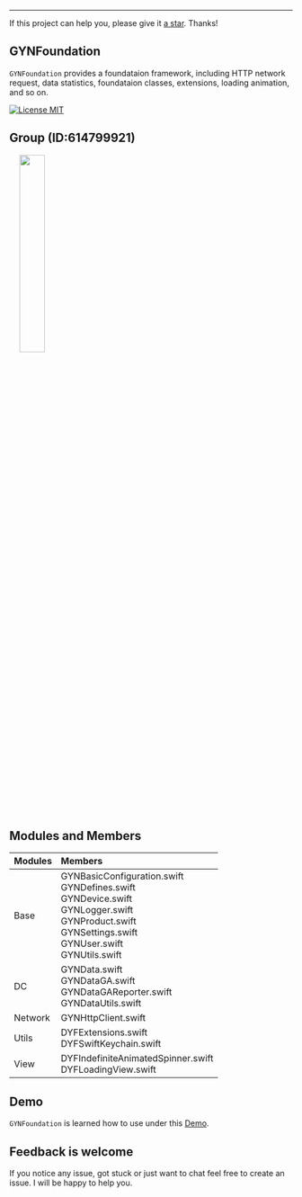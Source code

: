 ***

If this project can help you, please give it [a star](https://github.com/dgynfi/GYNFoundation). Thanks!


## GYNFoundation

`GYNFoundation` provides a foundataion framework, including HTTP network request, data statistics, foundataion classes, extensions, loading animation, and so on.

[![License MIT](https://img.shields.io/badge/license-MIT-green.svg?style=flat)](LICENSE)&nbsp;


## Group (ID:614799921)

<div align=left>
&emsp; <img src="https://github.com/dgynfi/GYNFoundation/raw/master/images/g614799921.jpg" width="30%" />
</div>


## Modules and Members

| Modules | Members |
| :--- | :--- | 
| Base | GYNBasicConfiguration.swift <br> GYNDefines.swift <br> GYNDevice.swift <br> GYNLogger.swift <br> GYNProduct.swift <br> GYNSettings.swift <br> GYNUser.swift <br> GYNUtils.swift |
| DC | GYNData.swift <br> GYNDataGA.swift <br> GYNDataGAReporter.swift <br> GYNDataUtils.swift |
| Network | GYNHttpClient.swift |
| Utils | DYFExtensions.swift <br> DYFSwiftKeychain.swift|
| View | DYFIndefiniteAnimatedSpinner.swift <br> DYFLoadingView.swift |


## Demo

`GYNFoundation` is learned how to use under this [Demo](https://github.com/dgynfi/GYNFoundation/blob/master/GYNFoundation).


## Feedback is welcome

If you notice any issue, got stuck or just want to chat feel free to create an issue. I will be happy to help you.
